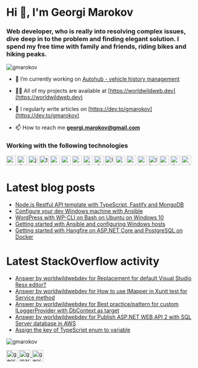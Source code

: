 <h1 align="left">
    Hi 👋, I'm Georgi Marokov
</h1>  
<h3 align="left">
    Web developer, who is really into resolving complex issues, dive deep in to the problem and finding elegant solution. I spend my free time with family and friends, riding bikes and hiking peaks.
</h3>  
<p align="left"> 
    <img src="https://komarev.com/ghpvc/?username=gmarokov" alt="gmarokov" /> 
</p>  
  
- 🔭 I’m currently working on [Autohub - vehicle history management](https://autohub.bg)  
  
- 👨‍💻 All of my projects are available at [https://worldwildweb.dev](https://worldwildweb.dev)  
  
- 📝 I regularly write articles on [https://dev.to/gmarokov](https://dev.to/gmarokov)  
  
- 📫 How to reach me **georgi.marokov@gmail.com** 


<h3 align="left">Working with the following technologies</h3>
<p align="left">
    <img src="https://devicons.github.io/devicon/devicon.git/icons/csharp/csharp-original.svg" alt="csharp" width="25" height="25"/> 
    <img src="https://devicons.github.io/devicon/devicon.git/icons/dot-net/dot-net-original-wordmark.svg" alt="dotnet" width="25" height="25"/> 
    <img src="https://devicons.github.io/devicon/devicon.git/icons/javascript/javascript-original.svg" alt="javascript" width="25" height="25"/>
    <img src="https://devicons.github.io/devicon/devicon.git/icons/typescript/typescript-original.svg" alt="typescript" width="25" height="25"/> 
    <img src="https://devicons.github.io/devicon/devicon.git/icons/nodejs/nodejs-original-wordmark.svg" alt="nodejs" width="25" height="25"/> 
    <img src="https://devicons.github.io/devicon/devicon.git/icons/react/react-original-wordmark.svg" alt="react" width="25" height="25"/> 
    <img src="https://devicons.github.io/devicon/devicon.git/icons/webpack/webpack-original.svg" alt="webpack" width="25" height="25"/>
    <img src="https://devicons.github.io/devicon/devicon.git/icons/git/git-original.svg" alt="git" width="25" height="25"/>
    <img src="https://devicons.github.io/devicon/devicon.git/icons/php/php-original.svg" alt="php" width="25" height="25"/> 
    <img src="https://devicons.github.io/devicon/devicon.git/icons/laravel/laravel-plain-wordmark.svg" alt="laravel" width="25" height="25"/> 
    <img src="https://devicons.github.io/devicon/devicon.git/icons/mongodb/mongodb-original-wordmark.svg" alt="mongodb" width="25" height="25"/> 
    <img src="https://devicons.github.io/devicon/devicon.git/icons/mysql/mysql-original-wordmark.svg" alt="mysql" width="25" height="25"/> 
    <img src="https://devicons.github.io/devicon/devicon.git/icons/postgresql/postgresql-original-wordmark.svg" alt="postgresql" width="25" height="25"/> 
    <img src="https://devicons.github.io/devicon/devicon.git/icons/linux/linux-original.svg" alt="linux" width="25" height="25"/> 
    <img src="https://devicons.github.io/devicon/devicon.git/icons/amazonwebservices/amazonwebservices-original-wordmark.svg" alt="aws" width="25" height="25"/> 
    <img src="https://devicons.github.io/devicon/devicon.git/icons/docker/docker-original-wordmark.svg" alt="docker" width="25" height="25"/> 
    <img src="https://devicons.github.io/devicon/devicon.git/icons/nginx/nginx-original.svg" alt="nginx" width="25" height="25"/>
</p>

# Latest blog posts
<!-- BLOG-POST-LIST:START -->
- [Node.js Restful API template with TypeScript, Fastify and MongoDB](https://dev.to/gmarokov/node-js-restful-api-template-with-typescript-fastify-and-mongodb-4ceo)
- [Configure your dev Windows machine with Ansible](https://dev.to/gmarokov/configure-your-dev-windows-machine-with-ansible-41aj)
- [WordPress with WP-CLI on Bash on Ubuntu on Windows 10](https://dev.to/gmarokov/wordpress-with-wp-cli-on-bash-on-ubuntu-on-windows-10-4dpg)
- [Getting started with Ansible and configuring Windows hosts](https://dev.to/gmarokov/getting-started-with-ansible-and-configuring-windows-hosts-20nd)
- [Getting started with Hangfire on ASP.NET Core and PostgreSQL on Docker](https://dev.to/gmarokov/getting-started-with-hangfire-on-asp-net-core-and-postgresql-on-docker-56ak)
<!-- BLOG-POST-LIST:END -->

# Latest StackOverflow activity
<!-- STACKOVERFLOW:START -->
- [Answer by worldwildwebdev for Replacement for default Visual Studio Resx editor?](https://stackoverflow.com/questions/2067635/replacement-for-default-visual-studio-resx-editor/64400047#64400047)
- [Answer by worldwildwebdev for How to use IMapper in Xunit test for Service method](https://stackoverflow.com/questions/63950084/how-to-use-imapper-in-xunit-test-for-service-method/63951931#63951931)
- [Answer by worldwildwebdev for Best practice/pattern for custom ILoggerProvider with DbContext as target](https://stackoverflow.com/questions/59956210/best-practice-pattern-for-custom-iloggerprovider-with-dbcontext-as-target/62835577#62835577)
- [Answer by worldwildwebdev for Publish ASP.NET WEB API 2 with SQL Server database in AWS](https://stackoverflow.com/questions/43583790/publish-asp-net-web-api-2-with-sql-server-database-in-aws/61032219#61032219)
- [Assign the key of TypeScript enum to variable](https://stackoverflow.com/questions/61031637/assign-the-key-of-typescript-enum-to-variable)
<!-- STACKOVERFLOW:END -->
  
<p align="left"> 
    <img src="https://github-readme-stats.vercel.app/api?username=gmarokov&show_icons=true" alt="gmarokov" /> 
</p>  
  
<p align="left">  
    <a href="https://gitlab.com/gmarokov" target="blank">
        <img align="center" src="https://cdn.jsdelivr.net/npm/simple-icons@3.0.1/icons/gitlab.svg" alt="georgi-marokov" height="30" width="30" />
    </a>  
    <a href="https://dev.to/gmarokov" target="blank">
        <img align="center" src="https://cdn.jsdelivr.net/npm/simple-icons@3.0.1/icons/dev-dot-to.svg" alt="gmarokov" height="30" width="30" />
    </a>  
    <a href="https://linkedin.com/in/georgi-marokov" target="blank">
        <img align="center" src="https://cdn.jsdelivr.net/npm/simple-icons@3.0.1/icons/linkedin.svg" alt="georgi-marokov" height="30" width="30" />
    </a>  
</p>
